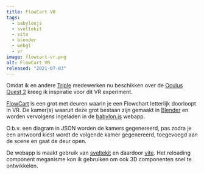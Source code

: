 ```yaml
---
title: FlowCart VR
tags:
  - babylonjs
  - sveltekit
  - vite
  - blender
  - webgl
  - vr
image: flowcart-vr.png
alt: FlowCart VR
released: "2021-07-03"
---
```


Omdat ik en andere [Triple](https://www.wearetriple.com/) medewerken nu beschikken over de [Oculus Quest 2](https://www.oculus.com/quest-2/) kreeg ik inspiratie voor dit VR experiment.

[FlowCart](https://flowcart.bfanger.nl/) is een grot met deuren waarin je een Flowchart letterlijk doorloopt in VR.
De kamer(s) waaruit deze grot bestaan zijn gemaakt in [Blender](http://blender.org/) en worden vervolgens ingeladen in de [babylon.js](https://www.babylonjs.com/)
webapp.

O.b.v. een diagram in JSON worden de kamers gegenereerd, pas zodra je een antwoord kiest wordt de volgende kamer gegenereerd, toegevoegd aan de scene en gaat de deur open.

<!--
In de oorspronkelijk visie zou je in een mijnwagentje zitten en met een hendel bepalen of je links of rechts zou gaan.
Voor de v1.0 heb ik gekozen om de ingebouwde teleportatie te gebruiken voor de navigatie door de grot.
-->

De webapp is maakt gebruik van [sveltekit](https://kit.svelte.dev/) en daardoor [vite](https://vitejs.dev/). Het
reloading component meganisme kon ik gebruiken om ook 3D componenten snel te ontwikkelen.

